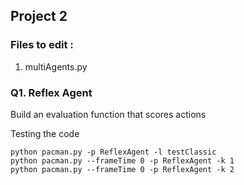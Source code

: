 ## Project 2 

### Files to edit :
1. multiAgents.py

### Q1. Reflex Agent
Build an evaluation function that scores actions

Testing the code
```
python pacman.py -p ReflexAgent -l testClassic
python pacman.py --frameTime 0 -p ReflexAgent -k 1
python pacman.py --frameTime 0 -p ReflexAgent -k 2
```